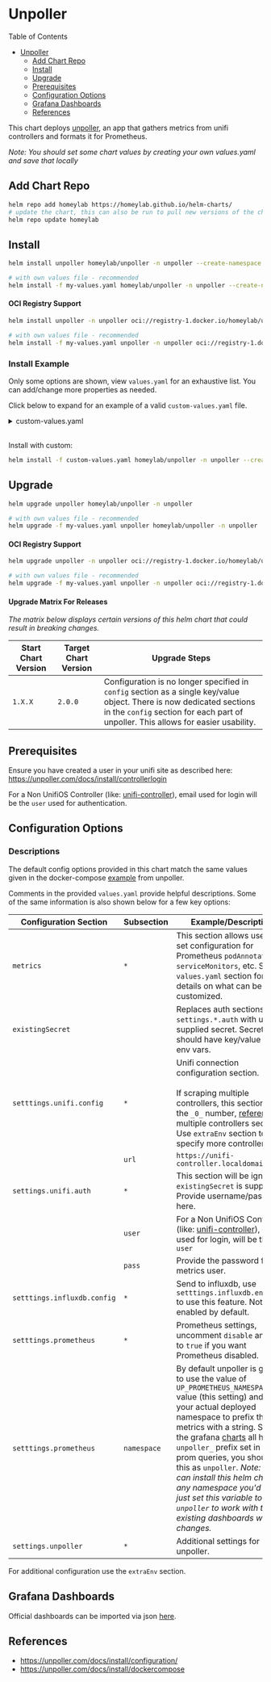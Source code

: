 # Unpoller
Table of Contents
- [Unpoller](#unpoller)
  - [Add Chart Repo](#add-chart-repo)
  - [Install](#install)
  - [Upgrade](#upgrade)
  - [Prerequisites](#prerequisites)
  - [Configuration Options](#configuration-options)
  - [Grafana Dashboards](#grafana-dashboards)
  - [References](#references)

This chart deploys [unpoller](https://unpoller.com/docs), an app that gathers metrics from unifi controllers and formats it for Prometheus.

*Note: You should set some chart values by creating your own values.yaml and save that locally*

## Add Chart Repo
```bash
helm repo add homeylab https://homeylab.github.io/helm-charts/
# update the chart, this can also be run to pull new versions of the chart for upgrades
helm repo update homeylab
```

## Install
```bash
helm install unpoller homeylab/unpoller -n unpoller --create-namespace

# with own values file - recommended
helm install -f my-values.yaml homeylab/unpoller -n unpoller --create-namespace
```

#### OCI Registry Support
```bash
helm install unpoller -n unpoller oci://registry-1.docker.io/homeylab/unpoller --version X.Y.Z --create-namespace

# with own values file - recommended
helm install -f my-values.yaml unpoller -n unpoller oci://registry-1.docker.io/homeylab/unpoller --version X.Y.Z --create-namespace
```


### Install Example
Only some options are shown, view `values.yaml` for an exhaustive list. You can add/change more properties as needed.

Click below to expand for an example of a valid `custom-values.yaml` file. 
<details closed>
<summary>custom-values.yaml</summary>
<br>

```yaml
# custom-values.yaml
settings:
  unifi:
    config:
      url: "https://unifi-controller.somedomain:8443"
      save_sites: true
      save_ids: true
      save_events: true
      save_alarms: true
      save_anomalies: true
      save_dpi: true
      verify_ssl: false
    auth:
      user: "user@somedomain"
      pass: "somepass"
  influxdb:
    enabled: false
  ## additional configuration for prometheus can be specified in `extraEnv`
  prometheus:
    namespace: "unpoller"
    http_listen: "0.0.0.0:9130"
metrics:
  ## if serviceMonitor enabled, pod annotations will be ignored
  serviceMonitor:
    enabled: true
    additionalLabels:
      app: unpoller
```
</details>
<br>

Install with custom:
```bash
helm install -f custom-values.yaml homeylab/unpoller -n unpoller --create-namespace
```

## Upgrade
```bash
helm upgrade unpoller homeylab/unpoller -n unpoller

# with own values file - recommended
helm upgrade -f my-values.yaml unpoller homeylab/unpoller -n unpoller
```

#### OCI Registry Support
```bash
helm upgrade unpoller -n unpoller oci://registry-1.docker.io/homeylab/unpoller --version X.Y.Z

# with own values file - recommended
helm upgrade -f my-values.yaml unpoller -n unpoller oci://registry-1.docker.io/homeylab/unpoller --version X.Y.Z
```

#### Upgrade Matrix For Releases
_The matrix below displays certain versions of this helm chart that could result in breaking changes._

| Start Chart Version | Target Chart Version | Upgrade Steps |
| ------------------- | -------------------- | ------------- |
| `1.X.X` | `2.0.0` | Configuration is no longer specified in `config` section as a single key/value object. There is now dedicated sections in the `config` section for each part of unpoller. This allows for easier usability. |


## Prerequisites
Ensure you have created a user in your unifi site as described here: https://unpoller.com/docs/install/controllerlogin

For a Non UnifiOS Controller (like: [unifi-controller](https://hub.docker.com/r/linuxserver/unifi-controller)), email used for login will be the `user` used for authentication.

## Configuration Options
### Descriptions
The default config options provided in this chart match the same values given in the docker-compose [example](https://unpoller.com/docs/install/dockercompose) from unpoller.

Comments in the provided `values.yaml` provide helpful descriptions. Some of the same information is also shown below for a few key options:

| Configuration Section | Subsection | Example/Description |
| --------------------- | ---------- | ------------------- |
| `metrics` | `*` | This section allows users to set configuration for Prometheus `podAnnotations`, `serviceMonitors`, etc. See `values.yaml` section for more details on what can be customized. |
| `existingSecret` |  | Replaces auth sections of `settings.*.auth` with user supplied secret. Secrets should have key/value for env vars. |
| `setttings.unifi.config` | `*` | Unifi connection configuration section.<br><br>If scraping multiple controllers, this section uses the `_0_` number, [reference]( https://unpoller.com/docs/install/configuration) - multiple controllers section. Use `extraEnv` section to specify more controllers. |
|  |  `url` | `https://unifi-controller.localdomain:8443` |
| `settings.unifi.auth` | `*` | This section will be ignored if `existingSecret` is supplied. Provide username/password here. |
|  | `user` | For a Non UnifiOS Controller (like: [unifi-controller](https://hub.docker.com/r/linuxserver/unifi-controller)), email used for login, will be the `user` |
|  | `pass` | Provide the password for the metrics user. |
| `setttings.influxdb.config` | `*` | Send to influxdb, use `setttings.influxdb.enabled` to use this feature. Not enabled by default. |
| `setttings.prometheus` | `*` | Prometheus settings, uncomment `disable` and set to `true` if you want Prometheus disabled. |
| `setttings.prometheus` | `namespace` | By default unpoller is going to use the value of `UP_PROMETHEUS_NAMESPACE` value (this setting) and not your actual deployed namespace to prefix the metrics with a string. Since the grafana [charts](https://github.com/unpoller/dashboards) all have `unpoller_` prefix set in the prom queries, you should put this as `unpoller`. _Note: You can install this helm chart in any namespace you'd like, just set this variable to `unpoller` to work with the existing dashboards without changes._ |
| `settings.unpoller` | `*` | Additional settings for unpoller. |

For additional configuration use the `extraEnv` section.

## Grafana Dashboards
Official dashboards can be imported via json [here](https://github.com/unpoller/dashboards).

## References
* https://unpoller.com/docs/install/configuration/
* https://unpoller.com/docs/install/dockercompose